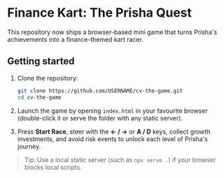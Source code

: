 # Finance Kart: The Prisha Quest

This repository now ships a browser-based mini game that turns Prisha's achievements into a finance-themed kart racer.

## Getting started

1. Clone the repository:

   ```bash
   git clone https://github.com/USERNAME/cv-the-game.git
   cd cv-the-game
   ```

2. Launch the game by opening `index.html` in your favourite browser (double-click it or serve the folder with any static server).

3. Press **Start Race**, steer with the **← / →** or **A / D** keys, collect growth investments, and avoid risk events to unlock each level of Prisha's journey.

> Tip: Use a local static server (such as `npx serve .`) if your browser blocks local scripts.
